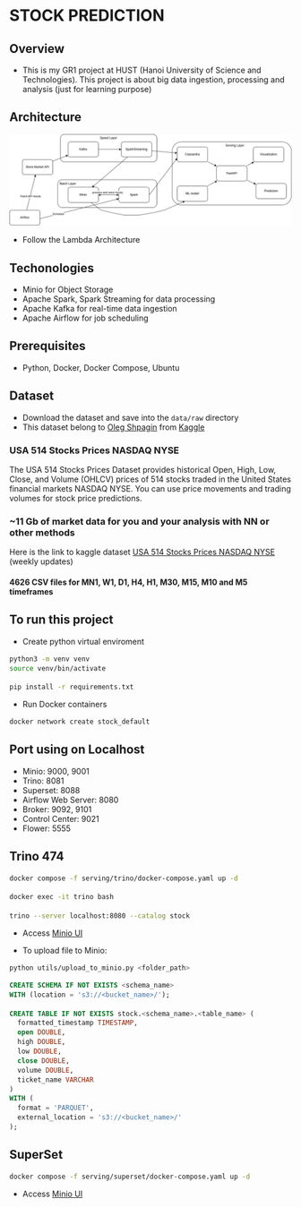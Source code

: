 # STOCK PREDICTION

## Overview
- This is my GR1 project at HUST (Hanoi University of Science and Technologies). This project is about big data ingestion, processing and analysis (just for learning purpose)

## Architecture
<img src="./images/architecture.png"/>

- Follow the Lambda Architecture

## Techonologies
- Minio for Object Storage
- Apache Spark, Spark Streaming for data processing
- Apache Kafka for real-time data ingestion
- Apache Airflow for job scheduling

## Prerequisites
- Python, Docker, Docker Compose, Ubuntu

## Dataset
- Download the dataset and save into the `data/raw` directory 
- This dataset belong to [Oleg Shpagin](https://www.kaggle.com/olegshpagin) from [Kaggle](https://www.kaggle.com/)
### USA 514 Stocks Prices NASDAQ NYSE

The USA 514 Stocks Prices Dataset provides historical Open, High, Low, Close, and Volume (OHLCV) prices of 514 stocks traded in the United States financial markets NASDAQ NYSE. You can use price movements and trading volumes for stock price predictions.

### ~11 Gb of market data for you and your analysis with NN or other methods 

Here is the link to kaggle dataset [USA 514 Stocks Prices NASDAQ NYSE](https://www.kaggle.com/datasets/olegshpagin/usa-stocks-prices-ohlcv) (weekly updates)

#### 4626 CSV files for MN1, W1, D1, H4, H1, M30, M15, M10 and M5 timeframes

## To run this project
- Create python virtual enviroment
```sh
python3 -m venv venv
source venv/bin/activate

pip install -r requirements.txt
```

- Run Docker containers
```sh
docker network create stock_default
```

## Port using on Localhost
- Minio: 9000, 9001
- Trino: 8081
- Superset: 8088
- Airflow Web Server: 8080
- Broker: 9092, 9101
- Control Center: 9021
- Flower: 5555

## Trino 474
```sh
docker compose -f serving/trino/docker-compose.yaml up -d

docker exec -it trino bash

trino --server localhost:8080 --catalog stock
```
- Access [Minio UI](http://localhost:9001)

- To upload file to Minio:
```sh
python utils/upload_to_minio.py <folder_path>
```

```sql
CREATE SCHEMA IF NOT EXISTS <schema_name>
WITH (location = 's3://<bucket_name>/');

CREATE TABLE IF NOT EXISTS stock.<schema_name>.<table_name> (
  formatted_timestamp TIMESTAMP,
  open DOUBLE,
  high DOUBLE,
  low DOUBLE,
  close DOUBLE,
  volume DOUBLE,
  ticket_name VARCHAR
)
WITH (
  format = 'PARQUET',
  external_location = 's3://<bucket_name>/'
);
```

## SuperSet
```sh
docker compose -f serving/superset/docker-compose.yaml up -d
```
- Access [Minio UI](http://localhost:8088)
